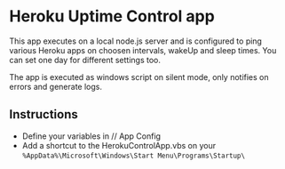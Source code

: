 # Heroku Uptime Control app

This app executes on a local node.js server and is configured to ping various Heroku apps on choosen intervals, wakeUp and sleep times. You can set one day for different settings too.

The app is executed as windows script on silent mode, only notifies on errors and generate logs.

## Instructions

- Define your variables in // App Config
- Add a shortcut to the HerokuControlApp.vbs on your `%AppData%\Microsoft\Windows\Start Menu\Programs\Startup\`
